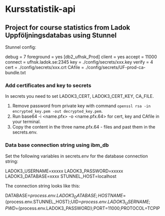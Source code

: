 # Kursstatistik-api
## Project for course statistics from Ladok Uppföljningsdatabas using Stunnel

Stunnel config:

debug = 7
foreground = yes
[db2_ufhsk_Prod]
client = yes
accept = 11000
connect = ufhsk.ladok.se:2345
key = ./config/secrets/xxx.key
verify = 4
cert = ./config/secrets/xxx.crt
CAfile = ./config/secrets/UF-prod-ca-bundle.txt

### Add certificates and key to secrets

In secrets you need to set LADOK3_CERT, LADOK3_CERT_KEY, CA_FILE.

1. Remove password from private key with command <code>openssl rsa -in encrypted_key.pem -out decrypted_key.pem</code>.
2. Run base64 -i <name.pfx> -o <name.pfx.64> for cert, key and CAfile in your terminal.
3. Copy the content in the three name.pfx.64 - files and past them in the secrets.env.

### Data base connection string using ibm_db

Set the following variables in secrets.env for the database connection string:

LADOK3_USERNAME=xxxxx
LADOK3_PASSWORD=xxxxx
LADOK3_DATABASE=xxxx
STUNNEL_HOST=localhost

The connection string looks like this:

DATABASE=${process.env.LADOK3_DATABASE};HOSTNAME=${process.env.STUNNEL_HOST};UID=${process.env.LADOK3_USERNAME};PWD=${process.env.LADOK3_PASSWORD};PORT=11000;PROTOCOL=TCPIP
